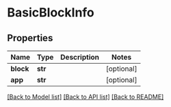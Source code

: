 # BasicBlockInfo

## Properties
Name | Type | Description | Notes
------------ | ------------- | ------------- | -------------
**block** | **str** |  | [optional] 
**app** | **str** |  | [optional] 

[[Back to Model list]](../README.md#documentation-for-models) [[Back to API list]](../README.md#documentation-for-api-endpoints) [[Back to README]](../README.md)

